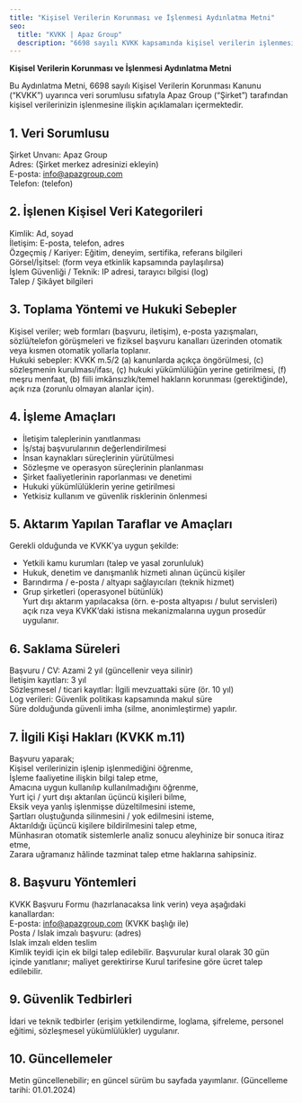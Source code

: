 ```yaml
---
title: "Kişisel Verilerin Korunması ve İşlenmesi Aydınlatma Metni"
seo:
  title: "KVKK | Apaz Group"
  description: "6698 sayılı KVKK kapsamında kişisel verilerin işlenmesi ve haklara ilişkin aydınlatma metni."
---
```

**Kişisel Verilerin Korunması ve İşlenmesi Aydınlatma Metni**

Bu Aydınlatma Metni, 6698 sayılı Kişisel Verilerin Korunması Kanunu (“KVKK”) uyarınca veri sorumlusu sıfatıyla Apaz Group (“Şirket”) tarafından kişisel verilerinizin işlenmesine ilişkin açıklamaları içermektedir.

## 1. Veri Sorumlusu
Şirket Unvanı: Apaz Group  
Adres: (Şirket merkez adresinizi ekleyin)  
E-posta: info@apazgroup.com  
Telefon: (telefon)

## 2. İşlenen Kişisel Veri Kategorileri
Kimlik: Ad, soyad  
İletişim: E-posta, telefon, adres  
Özgeçmiş / Kariyer: Eğitim, deneyim, sertifika, referans bilgileri  
Görsel/İşitsel: (form veya etkinlik kapsamında paylaşılırsa)  
İşlem Güvenliği / Teknik: IP adresi, tarayıcı bilgisi (log)  
Talep / Şikâyet bilgileri

## 3. Toplama Yöntemi ve Hukuki Sebepler
Kişisel veriler; web formları (başvuru, iletişim), e-posta yazışmaları, sözlü/telefon görüşmeleri ve fiziksel başvuru kanalları üzerinden otomatik veya kısmen otomatik yollarla toplanır.  
Hukuki sebepler: KVKK m.5/2 (a) kanunlarda açıkça öngörülmesi, (c) sözleşmenin kurulması/ifası, (ç) hukuki yükümlülüğün yerine getirilmesi, (f) meşru menfaat, (b) fiili imkânsızlık/temel hakların korunması (gerektiğinde), açık rıza (zorunlu olmayan alanlar için).

## 4. İşleme Amaçları
- İletişim taleplerinin yanıtlanması  
- İş/staj başvurularının değerlendirilmesi  
- İnsan kaynakları süreçlerinin yürütülmesi  
- Sözleşme ve operasyon süreçlerinin planlanması  
- Şirket faaliyetlerinin raporlanması ve denetimi  
- Hukuki yükümlülüklerin yerine getirilmesi  
- Yetkisiz kullanım ve güvenlik risklerinin önlenmesi

## 5. Aktarım Yapılan Taraflar ve Amaçları
Gerekli olduğunda ve KVKK’ya uygun şekilde:  
- Yetkili kamu kurumları (talep ve yasal zorunluluk)  
- Hukuk, denetim ve danışmanlık hizmeti alınan üçüncü kişiler  
- Barındırma / e-posta / altyapı sağlayıcıları (teknik hizmet)  
- Grup şirketleri (operasyonel bütünlük)  
Yurt dışı aktarım yapılacaksa (örn. e-posta altyapısı / bulut servisleri) açık rıza veya KVKK’daki istisna mekanizmalarına uygun prosedür uygulanır.

## 6. Saklama Süreleri
Başvuru / CV: Azami 2 yıl (güncellenir veya silinir)  
İletişim kayıtları: 3 yıl  
Sözleşmesel / ticari kayıtlar: İlgili mevzuattaki süre (ör. 10 yıl)  
Log verileri: Güvenlik politikası kapsamında makul süre  
Süre dolduğunda güvenli imha (silme, anonimleştirme) yapılır.

## 7. İlgili Kişi Hakları (KVKK m.11)
Başvuru yaparak;  
Kişisel verilerinizin işlenip işlenmediğini öğrenme,  
İşleme faaliyetine ilişkin bilgi talep etme,  
Amacına uygun kullanılıp kullanılmadığını öğrenme,  
Yurt içi / yurt dışı aktarılan üçüncü kişileri bilme,  
Eksik veya yanlış işlenmişse düzeltilmesini isteme,  
Şartları oluştuğunda silinmesini / yok edilmesini isteme,  
Aktarıldığı üçüncü kişilere bildirilmesini talep etme,  
Münhasıran otomatik sistemlerle analiz sonucu aleyhinize bir sonuca itiraz etme,  
Zarara uğramanız hâlinde tazminat talep etme haklarına sahipsiniz.

## 8. Başvuru Yöntemleri
KVKK Başvuru Formu (hazırlanacaksa link verin) veya aşağıdaki kanallardan:  
E-posta: info@apazgroup.com (KVKK başlığı ile)  
Posta / Islak imzalı başvuru: (adres)  
Islak imzalı elden teslim  
Kimlik teyidi için ek bilgi talep edilebilir. Başvurular kural olarak 30 gün içinde yanıtlanır; maliyet gerektirirse Kurul tarifesine göre ücret talep edilebilir.

## 9. Güvenlik Tedbirleri
İdari ve teknik tedbirler (erişim yetkilendirme, loglama, şifreleme, personel eğitimi, sözleşmesel yükümlülükler) uygulanır.

## 10. Güncellemeler
Metin güncellenebilir; en güncel sürüm bu sayfada yayımlanır. (Güncelleme tarihi: 01.01.2024)

